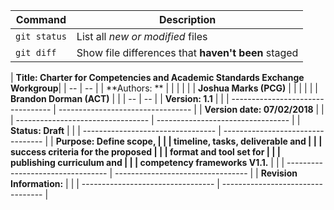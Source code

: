 

| Command | Description |
| --- | --- |
| `git status` | List all *new or modified* files |
| `git diff` | Show file differences that **haven't been** staged |

| **Title: Charter for Competencies and Academic Standards Exchange Workgroup**|
| -- | -- |
| **Authors: **                     |                                   |
|                                   |                                   |
| **Joshua Marks (PCG)**            |                                   |
|                                   |                                   |
| **Brandon Dorman (ACT)**          |                                   |
| -- | -- |
| **Version: 1.1**                  |                                   |
| --------------------------------- | --------------------------------- |
| **Version date: 07/02/2018**      |                                   |
| --------------------------------- | --------------------------------- |
| **Status: Draft**                 |                                   |
| --------------------------------- | --------------------------------- |
| **Purpose: Define scope,          |                                   |
| timeline, tasks, deliverable and  |                                   |
| success criteria for the proposed |                                   |
| format and tool set for           |                                   |
| publishing curriculum and         |                                   |
| competency frameworks V1.1.**     |                                   |
| --------------------------------- | --------------------------------- |
| **Revision Information:**         |                                   |
| --------------------------------- | --------------------------------- |
